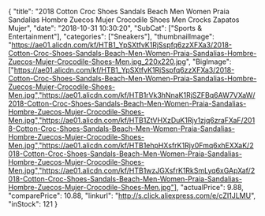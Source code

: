 {
	"title": "2018 Cotton Croc Shoes Sandals Beach Men Women Praia Sandalias Hombre Zuecos Mujer Crocodile Shoes Men Crocks Zapatos Mujer",
	"date": "2018-10-31 10:30:20",
	"SubCat": ["Sports & Entertainment"],
	"categories": ["Sneakers"],
	"thumbnailImage": "https://ae01.alicdn.com/kf/HTB1_YpSXtfvK1RjSspfq6zzXFXa3/2018-Cotton-Croc-Shoes-Sandals-Beach-Men-Women-Praia-Sandalias-Hombre-Zuecos-Mujer-Crocodile-Shoes-Men.jpg_220x220.jpg",
	"BigImage": ["https://ae01.alicdn.com/kf/HTB1_YpSXtfvK1RjSspfq6zzXFXa3/2018-Cotton-Croc-Shoes-Sandals-Beach-Men-Women-Praia-Sandalias-Hombre-Zuecos-Mujer-Crocodile-Shoes-Men.jpg","https://ae01.alicdn.com/kf/HTB1rVk3hNnaK1RjSZFBq6AW7VXaW/2018-Cotton-Croc-Shoes-Sandals-Beach-Men-Women-Praia-Sandalias-Hombre-Zuecos-Mujer-Crocodile-Shoes-Men.jpg","https://ae01.alicdn.com/kf/HTB1ZtVHXzDuK1Rjy1zjq6zraFXaF/2018-Cotton-Croc-Shoes-Sandals-Beach-Men-Women-Praia-Sandalias-Hombre-Zuecos-Mujer-Crocodile-Shoes-Men.jpg","https://ae01.alicdn.com/kf/HTB1ehpHXsfrK1Rjy0Fmq6xhEXXaK/2018-Cotton-Croc-Shoes-Sandals-Beach-Men-Women-Praia-Sandalias-Hombre-Zuecos-Mujer-Crocodile-Shoes-Men.jpg","https://ae01.alicdn.com/kf/HTB1wzJGXsfrK1RkSmLyq6xGApXaf/2018-Cotton-Croc-Shoes-Sandals-Beach-Men-Women-Praia-Sandalias-Hombre-Zuecos-Mujer-Crocodile-Shoes-Men.jpg"],
	"actualPrice": 9.88,
	"comparePrice": 10.88,
	"linkurl": "http://s.click.aliexpress.com/e/cZI1JLMU",
	"inStock": 121
}
